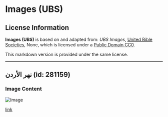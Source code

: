 # Images (UBS)

## License Information

**Images (UBS)** is based on and adapted from: _UBS Images_, [United Bible Societies](https://unitedbiblesocieties.org/), None, which is licensed under a [Public Domain CC0](https://creativecommons.org/public-domain/cc0/).

This markdown version is provided under the same license.



--------------------------------

## نهر الأردن (id: 281159)

### Image Content

![Image](https://cdn.aquifer.bible/aquifer-content/resources/Media/JordanRiver.jpg)

[link](https://cdn.aquifer.bible/aquifer-content/resources/Media/JordanRiver.jpg)


